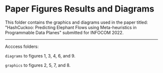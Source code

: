 # Paper Figures Results and Diagrams

This folder contains the graphics and diagrams used in the paper titled: "HashCuckoo: Predicting Elephant Flows using Meta-heuristics in Programmable Data Planes" submitted for INFOCOM 2022.
______________

Acccess folders: 

`diagrams` to figures 1, 3, 4, 6, and 9.

`graphics` to figures 2, 5, 7, and 8.

